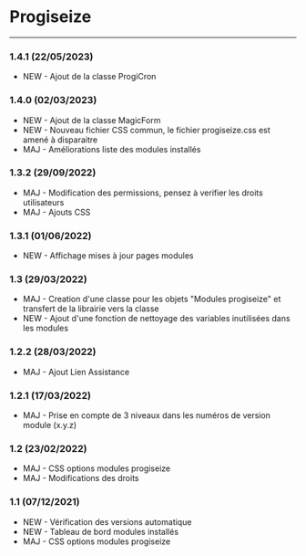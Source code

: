 # Progiseize

[comment]: <> (TODO)

***
### 1.4.1 (22/05/2023)
* NEW - Ajout de la classe ProgiCron

### 1.4.0 (02/03/2023)
* NEW - Ajout de la classe MagicForm
* NEW - Nouveau fichier CSS commun, le fichier progiseize.css est amené à disparaitre
* MAJ - Améliorations liste des modules installés

### 1.3.2 (29/09/2022)
* MAJ - Modification des permissions, pensez à verifier les droits utilisateurs
* MAJ - Ajouts CSS

### 1.3.1 (01/06/2022)
* NEW - Affichage mises à jour pages modules

### 1.3 (29/03/2022)
* MAJ - Creation d'une classe pour les objets "Modules progiseize" et transfert de la librairie vers la classe
* NEW - Ajout d'une fonction de nettoyage des variables inutilisées dans les modules

### 1.2.2 (28/03/2022)
* MAJ - Ajout Lien Assistance

### 1.2.1 (17/03/2022)
* MAJ - Prise en compte de 3 niveaux dans les numéros de version module (x.y.z)

### 1.2 (23/02/2022)
* MAJ - CSS options modules progiseize
* MAJ - Modifications des droits

### 1.1 (07/12/2021)
* NEW - Vérification des versions automatique
* NEW - Tableau de bord modules installés
* MAJ - CSS options modules progiseize